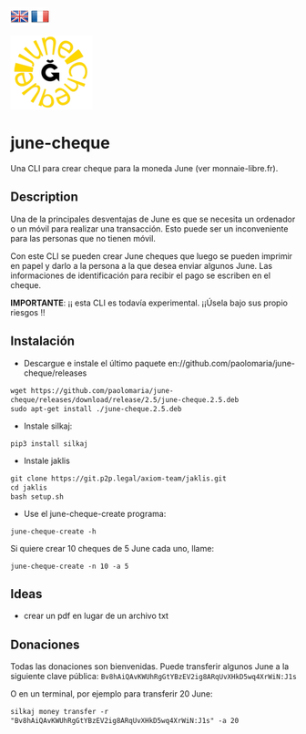 [<img src="https://github.com/paolomaria/june-cheque-app/raw/main/www/img/flag-gb.png">](README.md) [<img src="https://github.com/paolomaria/june-cheque-app/raw/main/www/img/flag-fr.png">](README_fr.md)


![June Cheque logo](https://github.com/paolomaria/june-cheque-app/raw/main/www/img/logo_144px.png)

# june-cheque

Una CLI para crear cheque para la moneda June (ver monnaie-libre.fr). 

## Description

Una de la principales desventajas de June es que se necesita un ordenador o un móvil para realizar una transacción. Esto puede ser un inconveniente para las personas que no tienen móvil.   

Con este CLI se pueden crear June cheques que luego se pueden imprimir en papel y darlo a la persona a la que desea enviar algunos June. Las informaciones de identificación para recibir el pago se escriben en el cheque.

**IMPORTANTE**: ¡¡ esta CLI es todavía experimental. ¡¡Úsela bajo sus propio riesgos !!

## Instalación

 - Descargue e instale el último paquete en://github.com/paolomaria/june-cheque/releases
 ```
wget https://github.com/paolomaria/june-cheque/releases/download/release/2.5/june-cheque.2.5.deb
sudo apt-get install ./june-cheque.2.5.deb
 ```
 
 - Instale silkaj:
 ```
 pip3 install silkaj
 ```
  - Instale jaklis
```
git clone https://git.p2p.legal/axiom-team/jaklis.git
cd jaklis
bash setup.sh
```
 - Use el june-cheque-create programa:
```
june-cheque-create -h
```

Si quiere crear 10 cheques de 5 June cada uno, llame:
```
june-cheque-create -n 10 -a 5
```

## Ideas

 - crear un pdf en lugar de un archivo txt
 
 
## Donaciones

Todas las donaciones son bienvenidas. Puede transferir algunos June a la siguiente clave pública: `Bv8hAiQAvKWUhRgGtYBzEV2ig8ARqUvXHkD5wq4XrWiN:J1s`

O en un terminal, por ejemplo para transferir 20 June:
```
silkaj money transfer -r "Bv8hAiQAvKWUhRgGtYBzEV2ig8ARqUvXHkD5wq4XrWiN:J1s" -a 20
```

